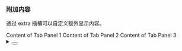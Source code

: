 ### 附加内容

通过 <yc-tag>extra</yc-tag> 插槽可以自定义额外显示内容。

<div class="cell-demo vp-raw">
  <yc-tabs>
    <template #extra>
      <yc-button>Action</yc-button>
    </template>
    <yc-tab-pane
      path="1"
      title="Tab 1">
      Content of Tab Panel 1
    </yc-tab-pane>
    <yc-tab-pane
      path="2"
      title="Tab 2">
      Content of Tab Panel 2
    </yc-tab-pane>
    <yc-tab-pane
      path="3"
      title="Tab 3">
      Content of Tab Panel 3
    </yc-tab-pane>
  </yc-tabs>
</div>

<details>
<summary>
 <button class="code-btn"  >
    <icon-code />
 </button>
</summary>

```vue
<template>
  <yc-tabs>
    <template #extra>
      <yc-button>Action</yc-button>
    </template>
    <yc-tab-pane
      path="1"
      title="Tab 1">
      Content of Tab Panel 1
    </yc-tab-pane>
    <yc-tab-pane
      path="2"
      title="Tab 2">
      Content of Tab Panel 2
    </yc-tab-pane>
    <yc-tab-pane
      path="3"
      title="Tab 3">
      Content of Tab Panel 3
    </yc-tab-pane>
  </yc-tabs>
</template>
```

</details>
